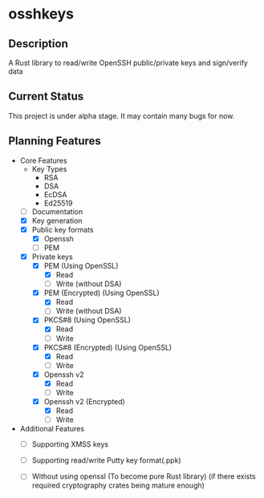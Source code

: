 # osshkeys
## Description
A Rust library to read/write OpenSSH public/private keys and sign/verify data

## Current Status
This project is under alpha stage. It may contain many bugs for now.

## Planning Features
- Core Features
    - Key Types
        - RSA
        - DSA
        - EcDSA
        - Ed25519
    - [ ] Documentation
    - [x] Key generation
    - [x] Public key formats
        - [x] Openssh
        - [ ] PEM
    - [x] Private keys
        - [x] PEM (Using OpenSSL)
            - [x] Read
            - [ ] Write (without DSA)
        - [x] PEM (Encrypted) (Using OpenSSL)
            - [x] Read
            - [ ] Write (without DSA)
        - [x] PKCS#8 (Using OpenSSL)
            - [x] Read
            - [ ] Write
        - [x] PKCS#8 (Encrypted) (Using OpenSSL)
            - [x] Read
            - [ ] Write
        - [x] Openssh v2
            - [x] Read
            - [ ] Write
        - [x] Openssh v2 (Encrypted)
            - [x] Read
            - [ ] Write
- Additional Features
    - [ ] Supporting XMSS keys
    - [ ] Supporting read/write Putty key format(.ppk)
    - [ ] Without using openssl (To become pure Rust library) (if there exists required cryptography crates being mature enough)

